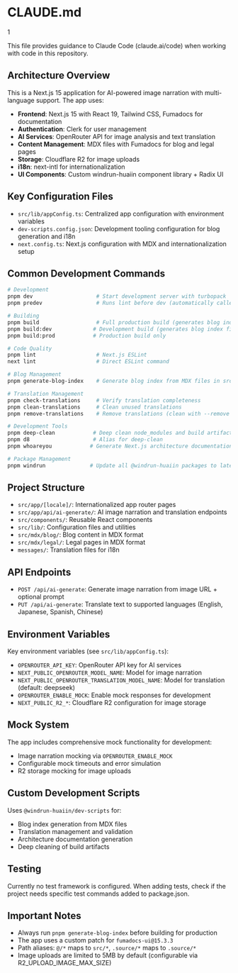 # CLAUDE.md
1

This file provides guidance to Claude Code (claude.ai/code) when working with code in this repository.

## Architecture Overview

This is a Next.js 15 application for AI-powered image narration with multi-language support. The app uses:

- **Frontend**: Next.js 15 with React 19, Tailwind CSS, Fumadocs for documentation
- **Authentication**: Clerk for user management
- **AI Services**: OpenRouter API for image analysis and text translation
- **Content Management**: MDX files with Fumadocs for blog and legal pages
- **Storage**: Cloudflare R2 for image uploads
- **i18n**: next-intl for internationalization
- **UI Components**: Custom windrun-huaiin component library + Radix UI

## Key Configuration Files

- `src/lib/appConfig.ts`: Centralized app configuration with environment variables
- `dev-scripts.config.json`: Development tooling configuration for blog generation and i18n
- `next.config.ts`: Next.js configuration with MDX and internationalization setup

## Common Development Commands

```bash
# Development
pnpm dev                    # Start development server with turbopack
pnpm predev                 # Runs lint before dev (automatically called)

# Building
pnpm build                  # Full production build (generates blog index first)
pnpm build:dev             # Development build (generates blog index first)
pnpm build:prod            # Production build only

# Code Quality
pnpm lint                   # Next.js ESLint
next lint                   # Direct ESLint command

# Blog Management
pnpm generate-blog-index    # Generate blog index from MDX files in src/mdx/blog

# Translation Management
pnpm check-translations     # Verify translation completeness
pnpm clean-translations     # Clean unused translations
pnpm remove-translations    # Remove translations (clean with --remove flag)

# Development Tools
pnpm deep-clean            # Deep clean node_modules and build artifacts
pnpm d8                    # Alias for deep-clean
pnpm whoareyou            # Generate Next.js architecture documentation

# Package Management
pnpm windrun              # Update all @windrun-huaiin packages to latest
```

## Project Structure

- `src/app/[locale]/`: Internationalized app router pages
- `src/app/api/ai-generate/`: AI image narration and translation endpoints
- `src/components/`: Reusable React components
- `src/lib/`: Configuration files and utilities
- `src/mdx/blog/`: Blog content in MDX format
- `src/mdx/legal/`: Legal pages in MDX format
- `messages/`: Translation files for i18n

## API Endpoints

- `POST /api/ai-generate`: Generate image narration from image URL + optional prompt
- `PUT /api/ai-generate`: Translate text to supported languages (English, Japanese, Spanish, Chinese)

## Environment Variables

Key environment variables (see `src/lib/appConfig.ts`):
- `OPENROUTER_API_KEY`: OpenRouter API key for AI services
- `NEXT_PUBLIC_OPENROUTER_MODEL_NAME`: Model for image narration
- `NEXT_PUBLIC_OPENROUTER_TRANSLATION_MODEL_NAME`: Model for translation (default: deepseek)
- `OPENROUTER_ENABLE_MOCK`: Enable mock responses for development
- `NEXT_PUBLIC_R2_*`: Cloudflare R2 configuration for image storage

## Mock System

The app includes comprehensive mock functionality for development:
- Image narration mocking via `OPENROUTER_ENABLE_MOCK`
- Configurable mock timeouts and error simulation
- R2 storage mocking for image uploads

## Custom Development Scripts

Uses `@windrun-huaiin/dev-scripts` for:
- Blog index generation from MDX files
- Translation management and validation
- Architecture documentation generation
- Deep cleaning of build artifacts

## Testing

Currently no test framework is configured. When adding tests, check if the project needs specific test commands added to package.json.

## Important Notes

- Always run `pnpm generate-blog-index` before building for production
- The app uses a custom patch for `fumadocs-ui@15.3.3`
- Path aliases: `@/*` maps to `src/*`, `.source/*` maps to `.source/*`
- Image uploads are limited to 5MB by default (configurable via R2_UPLOAD_IMAGE_MAX_SIZE)